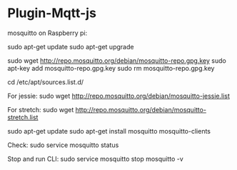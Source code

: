 # Plugin-Mqtt-js

mosquitto on Raspberry pi:

sudo apt-get update
sudo apt-get upgrade

sudo wget http://repo.mosquitto.org/debian/mosquitto-repo.gpg.key
sudo apt-key add mosquitto-repo.gpg.key
sudo rm mosquitto-repo.gpg.key

cd /etc/apt/sources.list.d/

For jessie:
sudo wget http://repo.mosquitto.org/debian/mosquitto-jessie.list

For stretch:
sudo wget http://repo.mosquitto.org/debian/mosquitto-stretch.list

sudo apt-get update
sudo apt-get install mosquitto mosquitto-clients

Check:
sudo service mosquitto status

Stop and run CLI:
sudo service mosquitto stop
mosquitto -v
